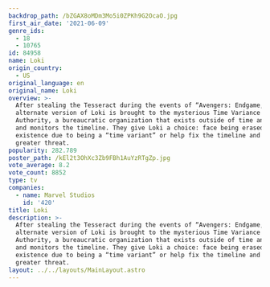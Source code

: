 ```yaml
---
backdrop_path: /bZGAX8oMDm3Mo5i0ZPKh9G2OcaO.jpg
first_air_date: '2021-06-09'
genre_ids:
  - 18
  - 10765
id: 84958
name: Loki
origin_country:
  - US
original_language: en
original_name: Loki
overview: >-
  After stealing the Tesseract during the events of “Avengers: Endgame,” an
  alternate version of Loki is brought to the mysterious Time Variance
  Authority, a bureaucratic organization that exists outside of time and space
  and monitors the timeline. They give Loki a choice: face being erased from
  existence due to being a “time variant” or help fix the timeline and stop a
  greater threat.
popularity: 282.789
poster_path: /kEl2t3OhXc3Zb9FBh1AuYzRTgZp.jpg
vote_average: 8.2
vote_count: 8852
type: tv
companies:
  - name: Marvel Studios
    id: '420'
title: Loki
description: >-
  After stealing the Tesseract during the events of “Avengers: Endgame,” an
  alternate version of Loki is brought to the mysterious Time Variance
  Authority, a bureaucratic organization that exists outside of time and space
  and monitors the timeline. They give Loki a choice: face being erased from
  existence due to being a “time variant” or help fix the timeline and stop a
  greater threat.
layout: ../../layouts/MainLayout.astro
---
```


